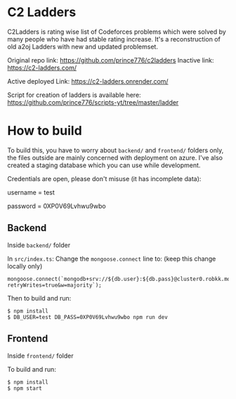 # C2 Ladders
C2Ladders is rating wise list of Codeforces problems which were solved by many people who have had stable rating increase.
It's a reconstruction of old a2oj Ladders with new and updated problemset.

Original repo link: https://github.com/prince776/c2ladders
Inactive link: https://c2-ladders.com/

Active deployed Link: https://c2-ladders.onrender.com/

Script for creation of ladders is available here: https://github.com/prince776/scripts-yt/tree/master/ladder


# How to build

To build this, you have to worry about `backend/` and `frontend/` folders only, the files outside are mainly concerned with deployment on azure.
I've also created a staging database which you can use while development.

Credentials are open, please don't misuse (it has incomplete data):

username = test

password = 0XP0V69Lvhwu9wbo

## Backend
Inside `backend/` folder

In `src/index.ts`:
Change the `mongoose.connect` line to: (keep this change locally only)
```
mongoose.connect(`mongodb+srv://${db.user}:${db.pass}@cluster0.robkk.mongodb.net/test?retryWrites=true&w=majority`);
```

Then to build and run:

```
$ npm install
$ DB_USER=test DB_PASS=0XP0V69Lvhwu9wbo npm run dev
```


## Frontend
Inside `frontend/` folder

To build and run:
```
$ npm install
$ npm start
```

